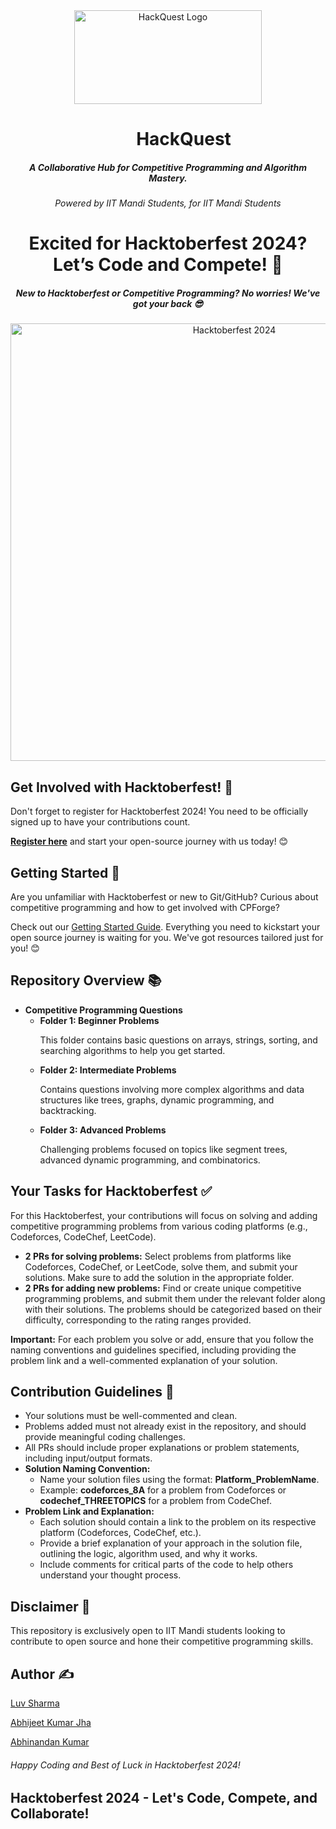 <!DOCTYPE html>
<html>
<head>
    <meta charset="UTF-8">
    <meta name="viewport" content="width=device-width, initial-scale=1.0">
</head>
<body>
<div align="center">
    <img src="https://i.imgur.com/WpF39yT.jpg" alt="HackQuest Logo" width="300" height="150">
</div>

<h1 style="margin-left: 50px;" align="center">HackQuest</h1>
<h5 align="center">A Collaborative Hub for Competitive Programming and Algorithm Mastery.</h5>
<h6 align="center">Powered by IIT Mandi Students, for IIT Mandi Students</h6>

<h1 align="center">Excited for Hacktoberfest 2024? Let’s Code and Compete! 🎉</h1>
<h5 align="center">New to Hacktoberfest or Competitive Programming? No worries! We've got your back 😎</h5>

<div align="center">
    <img src="https://pbs.twimg.com/card_img/1838455187939500032/Docds9Xz?format=jpg&name=900x900" alt="Hacktoberfest 2024" width="700">
</div>

<h2>Get Involved with Hacktoberfest! 🎉</h2>
<p>Don't forget to register for Hacktoberfest 2024! You need to be officially signed up to have your contributions count. </p>
<p><a href="https://hacktoberfest.com/" target="_blank"><strong>Register here</strong></a> and start your open-source journey with us today! 😊</p>

<h2>Getting Started 🚀</h2>
<p>Are you unfamiliar with Hacktoberfest or new to Git/GitHub? Curious about competitive programming and how to get involved with CPForge?</p>
<p>Check out our <a href="https://dev.to/luv_sharma_cfa5d80d379937/gear-up-for-hacktoberfest-iit-mandi-students-empowering-open-source-together-64d">Getting Started Guide</a>. Everything you need to kickstart your open source journey is waiting for you. We've got resources tailored just for you! 😊</p>

<h2>Repository Overview 📚</h2>

<p style="font-size: 14px;">
    <ul>
        <li>
            <strong>Competitive Programming Questions</strong>
            <ul>
                <li><strong>Folder 1: Beginner Problems</strong>
                    <p>This folder contains basic questions on arrays, strings, sorting, and searching algorithms to help you get started.</p>
                </li>
                <li><strong>Folder 2: Intermediate Problems</strong>
                    <p>Contains questions involving more complex algorithms and data structures like trees, graphs, dynamic programming, and backtracking.</p>
                </li>
                <li><strong>Folder 3: Advanced Problems</strong>
                    <p>Challenging problems focused on topics like segment trees, advanced dynamic programming, and combinatorics.</p>
                </li>
            </ul>
        </li>
    </ul>
</p>

<h2>Your Tasks for Hacktoberfest ✅</h2>
<p>For this Hacktoberfest, your contributions will focus on solving and adding competitive programming problems from various coding platforms (e.g., Codeforces, CodeChef, LeetCode).</p>
<ul>
    <li><strong>2 PRs for solving problems:</strong> Select problems from platforms like Codeforces, CodeChef, or LeetCode, solve them, and submit your solutions. Make sure to add the solution in the appropriate folder.</li>
    <li><strong>2 PRs for adding new problems:</strong> Find or create unique competitive programming problems, and submit them under the relevant folder along with their solutions. The problems should be categorized based on their difficulty, corresponding to the rating ranges provided.</li>
</ul>

<p><strong>Important:</strong> For each problem you solve or add, ensure that you follow the naming conventions and guidelines specified, including providing the problem link and a well-commented explanation of your solution.</p>


<h2>Contribution Guidelines 📝</h2>
<ul>
    <li>Your solutions must be well-commented and clean.</li>
    <li>Problems added must not already exist in the repository, and should provide meaningful coding challenges.</li>
    <li>All PRs should include proper explanations or problem statements, including input/output formats.</li>
    <li>
        <strong>Solution Naming Convention:</strong> 
        <ul>
            <li>Name your solution files using the format: <strong>Platform_ProblemName</strong>.</li>
            <li>Example: <strong>codeforces_8A</strong> for a problem from Codeforces or <strong>codechef_THREETOPICS</strong> for a problem from CodeChef.</li>
        </ul>
    </li>
    <li>
        <strong>Problem Link and Explanation:</strong> 
        <ul>
            <li>Each solution should contain a link to the problem on its respective platform (Codeforces, CodeChef, etc.).</li>
            <li>Provide a brief explanation of your approach in the solution file, outlining the logic, algorithm used, and why it works.</li>
            <li>Include comments for critical parts of the code to help others understand your thought process.</li>
        </ul>
    </li>
</ul>

<h2>Disclaimer 📝</h2>
<p>This repository is exclusively open to IIT Mandi students looking to contribute to open source and hone their competitive programming skills.</p>

<h2>Author ✍️</h2>
<p><a href="https://github.com/Stormbreakerr20">Luv Sharma</a></p>
<p><a href="https://github.com/ABHIJEETJHA0102">Abhijeet Kumar Jha</a></p>
<p><a href="https://github.com/nandan645">Abhinandan Kumar</a></p>
<h6>Happy Coding and Best of Luck in Hacktoberfest 2024!</h6>
<h2>Hacktoberfest 2024 - Let's Code, Compete, and Collaborate!</h2>

</body>
</html>
